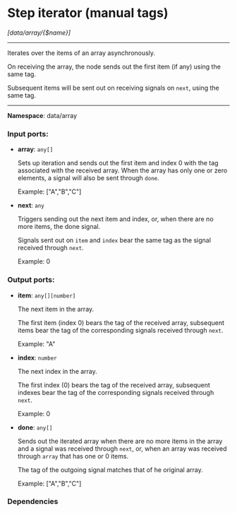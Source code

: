 # Step iterator (manual tags)

_[data/array/{$name}]_

---

Iterates over the items of an array asynchronously.

On receiving the array, the node sends out the first item (if any) using the same tag.

Subsequent items will be sent out on receiving signals on `next`, using the same tag.

---

__Namespace__: data/array

### Input ports:

* __array__: ` any[] `

    Sets up iteration and sends out the first item and index 0 with the tag associated with the received array.
    When the array has only one or zero elements, a signal will also be sent through `done`. 
    
    Example:
    ["A","B","C"]


* __next__: ` any `

    Triggers sending out the next item and index, or, when there are no more items, the done signal.
    
    Signals sent out on `item` and `index` bear the same tag as the signal received through `next`.
    
    Example:
    0

### Output ports:

* __item__: ` any[][number] `

    The next item in the array.
    
    The first item (index 0) bears the tag of the received array, subsequent items bear the tag of the corresponding signals received through `next`.
    
    Example:
    "A"


* __index__: ` number `

    The next index in the array.
    
    The first index (0) bears the tag of the received array, subsequent indexes bear the tag of the corresponding signals received through `next`.
    
    Example:
    0


* __done__: ` any[] `

    Sends out the iterated array when there are no more items in the array and a signal was received through `next`, or, when an array was received through `array` that has one or 0 items.
    
    The tag of the outgoing signal matches that of he original array.
    
    Example:
    ["A","B","C"]

### Dependencies





